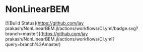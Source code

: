 # NonLinearBEM

[![Build Status](https://github.com/jay prakash/NonLinearBEM.jl/actions/workflows/CI.yml/badge.svg?branch=master)](https://github.com/jay prakash/NonLinearBEM.jl/actions/workflows/CI.yml?query=branch%3Amaster)
